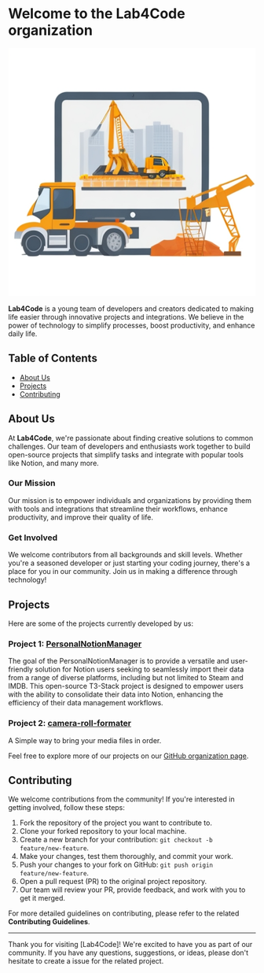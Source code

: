 # Welcome to the Lab4Code organization

![Your Organization Logo](./assets/Lab4Code_Logo.jpg)

**Lab4Code** is a young team of developers and creators dedicated to making life easier through innovative projects and integrations. We believe in the power of technology to simplify processes, boost productivity, and enhance daily life.

## Table of Contents

- [About Us](#about-us)
- [Projects](#projects)
- [Contributing](#contributing)

## About Us

At **Lab4Code**, we're passionate about finding creative solutions to common challenges. Our team of developers and enthusiasts work together to build open-source projects that simplify tasks and integrate with popular tools like Notion, and many more.

### Our Mission

Our mission is to empower individuals and organizations by providing them with tools and integrations that streamline their workflows, enhance productivity, and improve their quality of life.

### Get Involved

We welcome contributors from all backgrounds and skill levels. Whether you're a seasoned developer or just starting your coding journey, there's a place for you in our community. Join us in making a difference through technology!

## Projects

Here are some of the projects currently developed by us:

### Project 1: [PersonalNotionManager](https://github.com/Lab4Code/PersonalNotionManager)

The goal of the PersonalNotionManager is to provide a versatile and user-friendly solution for Notion users seeking to seamlessly import their data from a range of diverse platforms, including but not limited to Steam and IMDB. This open-source T3-Stack project is designed to empower users with the ability to consolidate their data into Notion, enhancing the efficiency of their data management workflows.

### Project 2: [camera-roll-formater](https://github.com/Lab4Code/camera-roll-formater)

A Simple way to bring your media files in order.

Feel free to explore more of our projects on our [GitHub organization page](https://github.com/Lab4Code).

## Contributing

We welcome contributions from the community! If you're interested in getting involved, follow these steps:

1. Fork the repository of the project you want to contribute to.
2. Clone your forked repository to your local machine.
3. Create a new branch for your contribution: `git checkout -b feature/new-feature`.
4. Make your changes, test them thoroughly, and commit your work.
5. Push your changes to your fork on GitHub: `git push origin feature/new-feature`.
6. Open a pull request (PR) to the original project repository.
7. Our team will review your PR, provide feedback, and work with you to get it merged.

For more detailed guidelines on contributing, please refer to the related **Contributing Guidelines**.

---

Thank you for visiting [Lab4Code]! We're excited to have you as part of our community. If you have any questions, suggestions, or ideas, please don't hesitate to create a issue for the related project.
